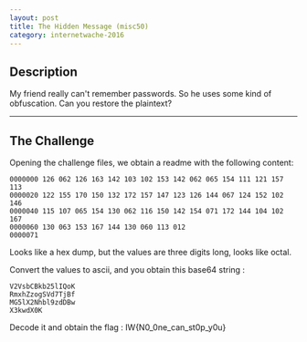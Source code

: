 ```yaml
---
layout: post
title: The Hidden Message (misc50)
category: internetwache-2016
---
```


## Description
My friend really can't remember passwords. So he uses some kind of obfuscation. Can you restore the plaintext?

---

## The Challenge

Opening the challenge files, we obtain a readme with the following content:

    0000000 126 062 126 163 142 103 102 153 142 062 065 154 111 121 157 113
    0000020 122 155 170 150 132 172 157 147 123 126 144 067 124 152 102 146
    0000040 115 107 065 154 130 062 116 150 142 154 071 172 144 104 102 167
    0000060 130 063 153 167 144 130 060 113 012
    0000071

Looks like a hex dump, but the values are three digits long, looks like octal.

Convert the values to ascii, and you obtain this base64 string :

    V2VsbCBkb25lIQoK
    RmxhZzogSVd7TjBf
    MG5lX2Nhbl9zdDBw
    X3kwdX0K

Decode it and obtain the flag : IW{N0_0ne_can_st0p_y0u}




